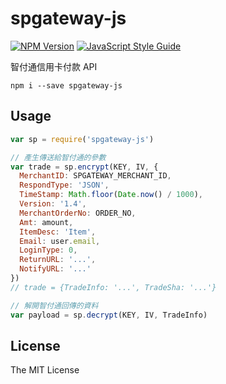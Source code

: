 # spgateway-js

[![NPM Version](https://img.shields.io/npm/v/spgateway-js.svg)](https://www.npmjs.com/package/spgateway-js) [![JavaScript Style Guide](https://img.shields.io/badge/code%20style-standard-brightgreen.svg)](http://standardjs.com/)


智付通信用卡付款 API

`npm i --save spgateway-js`

## Usage

```js
var sp = require('spgateway-js')

// 產生傳送給智付通的參數
var trade = sp.encrypt(KEY, IV, {
  MerchantID: SPGATEWAY_MERCHANT_ID,
  RespondType: 'JSON',
  TimeStamp: Math.floor(Date.now() / 1000),
  Version: '1.4',
  MerchantOrderNo: ORDER_NO,
  Amt: amount,
  ItemDesc: 'Item',
  Email: user.email,
  LoginType: 0,
  ReturnURL: '...',
  NotifyURL: '...'
})
// trade = {TradeInfo: '...', TradeSha: '...'}

// 解開智付通回傳的資料
var payload = sp.decrypt(KEY, IV, TradeInfo)
```

## License

The MIT License
